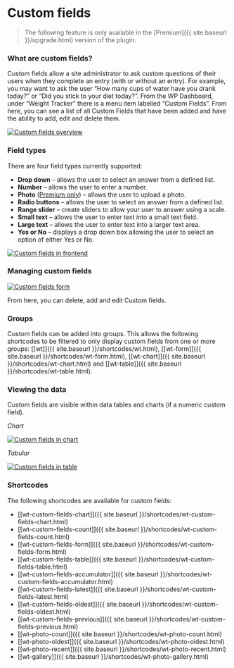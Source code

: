 # Custom fields

> The following feature is only available in the [Premium]({{ site.baseurl }}/upgrade.html) version of the plugin.

### What are custom fields?

Custom fields allow a site administrator to ask custom questions of their users when they complete an entry (with or without an entry). For example, you may want to ask the user “How many cups of water have you drank today?” or “Did you stick to your diet today?”. From the WP Dashboard, under “Weight Tracker” there is a menu item labelled “Custom Fields”. From here, you can see a list of all Custom Fields that have been added and have the ability to add, edit and delete them.

[![Custom fields overview](/assets/images/custom-fields-overview.png)](/assets/images/custom-fields-overview.png)

### Field types

There are four field types currently supported:

-   **Drop down** – allows the user to select an answer from a defined list.
-   **Number** – allows the user to enter a number.
-   **Photo** ([Premium only](/upgrade.html))  – allows the user to upload a photo.
-   **Radio buttons** – allows the user to select an answer from a defined list.
-   **Range slider** – create sliders to allow your user to answer using a scale.
-   **Small text** – allows the user to enter text into a small text field.
-   **Large text** – allows the user to enter text into a larger text area.
-   **Yes or No** – displays a drop down box allowing the user to select an option of either Yes or No.

[![Custom fields in frontend](/assets/images/custom-fields-form-frontend-small.png)](/assets/images/custom-fields-form-frontend.png)

### Managing custom fields

[![Custom fields form](/assets/images/custom-fields-form-small.png)](/assets/images/custom-fields-form.png)

From here, you can delete, add and edit Custom fields.

### Groups

Custom fields can be added into groups. This allows the following shortcodes to be filtered to only display custom fields from one or more groups: [[wt]]({{ site.baseurl }}/shortcodes/wt.html), [[wt-form]]({{ site.baseurl }}/shortcodes/wt-form.html), [[wt-chart]]({{ site.baseurl }}/shortcodes/wt-chart.html) and [[wt-table]]({{ site.baseurl }}/shortcodes/wt-table.html).



### Viewing the data

Custom fields are visible within data tables and charts (if a numeric custom field).

*Chart*

[![Custom fields in chart](/assets/images/custom-fields-display-small.png)](/assets/images/custom-fields-display.png)

*Tabular*

[![Custom fields in table](/assets/images/custom-fields-display-admin-small.png)](/assets/images/custom-fields-admin-display.png)
### Shortcodes

The following shortcodes are available for custom fields:

 - [[wt-custom-fields-chart]]({{ site.baseurl }}/shortcodes/wt-custom-fields-chart.html)
 - [[wt-custom-fields-count]]({{ site.baseurl }}/shortcodes/wt-custom-fields-count.html)
 - [[wt-custom-fields-form]]({{ site.baseurl }}/shortcodes/wt-custom-fields-form.html)
 - [[wt-custom-fields-table]]({{ site.baseurl }}/shortcodes/wt-custom-fields-table.html)
 - [[wt-custom-fields-accumulator]]({{ site.baseurl }}/shortcodes/wt-custom-fields-accumulator.html)
 - [[wt-custom-fields-latest]]({{ site.baseurl }}/shortcodes/wt-custom-fields-latest.html)
 - [[wt-custom-fields-oldest]]({{ site.baseurl }}/shortcodes/wt-custom-fields-oldest.html)
 - [[wt-custom-fields-previous]]({{ site.baseurl }}/shortcodes/wt-custom-fields-previous.html)
 - [[wt-photo-count]]({{ site.baseurl }}/shortcodes/wt-photo-count.html)
 - [[wt-photo-oldest]]({{ site.baseurl }}/shortcodes/wt-photo-oldest.html)
 - [[wt-photo-recent]]({{ site.baseurl }}/shortcodes/wt-photo-recent.html)
 - [[wt-gallery]]({{ site.baseurl }}/shortcodes/wt-photo-gallery.html)
